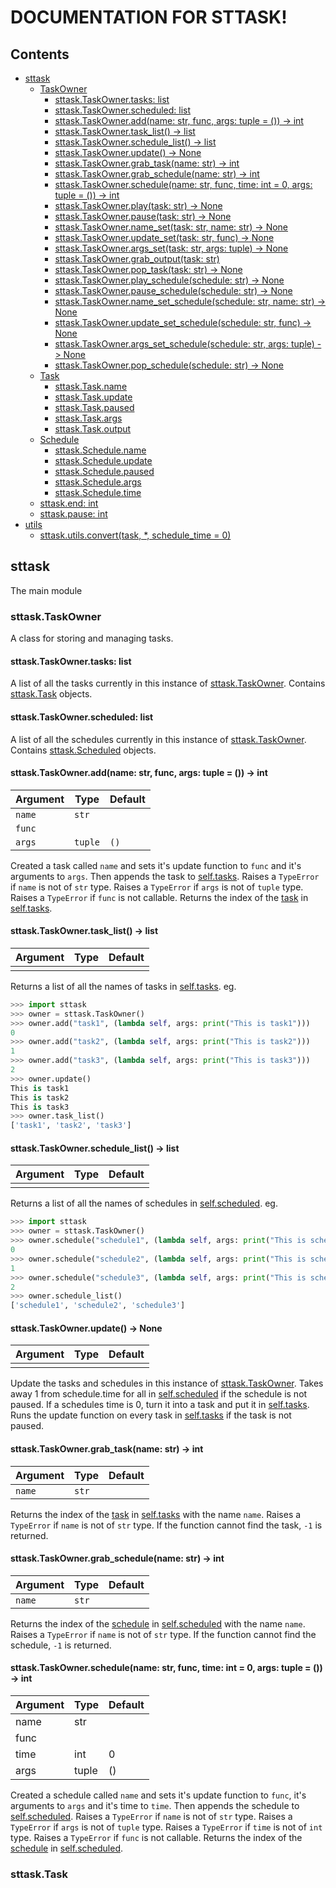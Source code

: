 # DOCUMENTATION FOR STTASK!

## Contents

- [sttask](#sttask)
  - [TaskOwner](#sttask.taskowner)
    - [sttask.TaskOwner.tasks: list](#sttask.taskowner.tasks)
    - [sttask.TaskOwner.scheduled: list](#sttask.taskowner.scheduled)
    - [sttask.TaskOwner.add(name: str, func, args: tuple = ()) -> int](#sttask.taskowner.add)
    - [sttask.TaskOwner.task_list() -> list](#sttask.taskowner.task_list)
    - [sttask.TaskOwner.schedule_list() -> list](#sttask.taskowner.schedule_list)
    - [sttask.TaskOwner.update() -> None](#sttask.taskowner.update)
    - [sttask.TaskOwner.grab_task(name: str) -> int](#sttask.taskowner.grab_task)
    - [sttask.TaskOwner.grab_schedule(name: str) -> int](#sttask.taskowner.grab_schedule)
    - [sttask.TaskOwner.schedule(name: str, func, time: int = 0, args: tuple = ()) -> int](#sttask.taskowner.schedule)
    - [sttask.TaskOwner.play(task: str) -> None]()
    - [sttask.TaskOwner.pause(task: str) -> None]()
    - [sttask.TaskOwner.name_set(task: str, name: str) -> None]()
    - [sttask.TaskOwner.update_set(task: str, func) -> None]()
    - [sttask.TaskOwner.args_set(task: str, args: tuple) -> None]()
    - [sttask.TaskOwner.grab_output(task: str)]()
    - [sttask.TaskOwner.pop_task(task: str) -> None]()
    - [sttask.TaskOwner.play_schedule(schedule: str) -> None]()
    - [sttask.TaskOwner.pause_schedule(schedule: str) -> None]()
    - [sttask.TaskOwner.name_set_schedule(schedule: str, name: str) -> None]()
    - [sttask.TaskOwner.update_set_schedule(schedule: str, func) -> None]()
    - [sttask.TaskOwner.args_set_schedule(schedule: str, args: tuple) -> None]()
    - [sttask.TaskOwner.pop_schedule(schedule: str) -> None]()
  - [Task]()
    - [sttask.Task.name]()
    - [sttask.Task.update]()
    - [sttask.Task.paused]()
    - [sttask.Task.args]()
    - [sttask.Task.output]()
  - [Schedule]()
    - [sttask.Schedule.name]()
    - [sttask.Schedule.update]()
    - [sttask.Schedule.paused]()
    - [sttask.Schedule.args]()
    - [sttask.Schedule.time]()
  - [sttask.end: int]()
  - [sttask.pause: int]()
- [utils]()
  - [sttask.utils.convert(task, \*, schedule_time = 0)]()

<a name="sttask"></a>
## sttask
The main module
<a name="sttask.taskowner"></a>
### sttask.TaskOwner
A class for storing and managing tasks.
    
<a name="sttask.taskowner.tasks"></a>
#### sttask.TaskOwner.tasks: list
A list of all the tasks currently in this instance of [sttask.TaskOwner](#sttask.taskowner).
Contains [sttask.Task](#sttask.task) objects.

<a name="sttask.taskowner.scheduled"></a>
#### sttask.TaskOwner.scheduled: list
A list of all the schedules currently in this instance of [sttask.TaskOwner](#sttask.taskowner).
Contains [sttask.Scheduled](#sttask.task) objects.

<a name="sttask.taskowner.add"></a>
#### sttask.TaskOwner.add(name: str, func, args: tuple = ()) -> int

| Argument | Type  | Default |
|----------|-------|---------|
|`name`    |`str`  |         |
|`func`    |       |         |
|`args`    |`tuple`|`()`     |

Created a task called `name` and sets it's update function to `func` and it's arguments to `args`.
Then appends the task to [self.tasks](#sttask.taskowner.tasks).
Raises a `TypeError` if `name` is not of `str` type.
Raises a `TypeError` if `args` is not of `tuple` type.
Raises a `TypeError` if `func` is not callable.
Returns the index of the [task](#sttask.task) in [self.tasks](#sttask.taskowner.tasks).

<a name="sttask.taskowner.task_list"></a>
#### sttask.TaskOwner.task_list() -> list

| Argument | Type  | Default |
|----------|-------|---------|
|          |       |         |

Returns a list of all the names of tasks in [self.tasks](#sttask.taskowner.tasks).
eg.
```python
>>> import sttask
>>> owner = sttask.TaskOwner()
>>> owner.add("task1", (lambda self, args: print("This is task1")))
0
>>> owner.add("task2", (lambda self, args: print("This is task2")))
1
>>> owner.add("task3", (lambda self, args: print("This is task3")))
2
>>> owner.update()
This is task1
This is task2
This is task3
>>> owner.task_list()
['task1', 'task2', 'task3']
```

<a name="sttask.taskowner.schedule_list"></a>
#### sttask.TaskOwner.schedule_list() -> list

| Argument | Type  | Default |
|----------|-------|---------|
|          |       |         |

Returns a list of all the names of schedules in [self.scheduled](#sttask.taskowner.scheduled).
eg.
```python
>>> import sttask
>>> owner = sttask.TaskOwner()
>>> owner.schedule("schedule1", (lambda self, args: print("This is schedule1")))
0
>>> owner.schedule("schedule2", (lambda self, args: print("This is schedule2")))
1
>>> owner.schedule("schedule3", (lambda self, args: print("This is schedule3")))
2
>>> owner.schedule_list()
['schedule1', 'schedule2', 'schedule3']
```

<a name="sttask.taskowner.update"></a>
#### sttask.TaskOwner.update() -> None

| Argument | Type  | Default |
|----------|-------|---------|
|          |       |         |

Update the tasks and schedules in this instance of [sttask.TaskOwner](#sttask.taskowner).
Takes away 1 from schedule.time for all in [self.scheduled](#sttask.taskowner.scheduled) if the schedule is not paused.
If a schedules time is 0, turn it into a task and put it in [self.tasks](#sttask.taskowner.tasks).
Runs the update function on every task in [self.tasks](#sttask.taskowner.tasks) if the task is not paused.

<a name="sttask.taskowner.grab_task"></a>
#### sttask.TaskOwner.grab_task(name: str) -> int

| Argument | Type  | Default |
|----------|-------|---------|
|`name`    |`str`  |         |

Returns the index of the [task](#sttask.task) in [self.tasks](#sttask.taskowner.tasks) with the name `name`.
Raises a `TypeError` if `name` is not of `str` type.
If the function cannot find the task, `-1` is returned.

<a name="sttask.taskowner.grab_schedule"></a>
#### sttask.TaskOwner.grab_schedule(name: str) -> int

| Argument | Type  | Default |
|----------|-------|---------|
|`name`    |`str`  |         |

Returns the index of the [schedule](#sttask.schedule) in [self.scheduled](#sttask.taskowner.scheduled) with the name `name`.
Raises a `TypeError` if `name` is not of `str` type.
If the function cannot find the schedule, `-1` is returned.

<a name="sttask.taskowner.schedule"></a>
#### sttask.TaskOwner.schedule(name: str, func, time: int = 0, args: tuple = ()) -> int

| Argument | Type  | Default |
|----------|-------|---------|
| name     | str   |         |
| func     |       |         |
| time     | int   | 0       |
| args     | tuple | ()      |

Created a schedule called `name` and sets it's update function to `func`, it's arguments to `args` and it's time to `time`.
Then appends the schedule to [self.scheduled](#sttask.taskowner.scheduled).
Raises a `TypeError` if `name` is not of `str` type.
Raises a `TypeError` if `args` is not of `tuple` type.
Raises a `TypeError` if `time` is not of `int` type.
Raises a `TypeError` if `func` is not callable.
Returns the index of the [schedule](#sttask.schedule) in [self.scheduled](#sttask.taskowner.scheduled).

<a name="sttask.task"></a>
### sttask.Task
